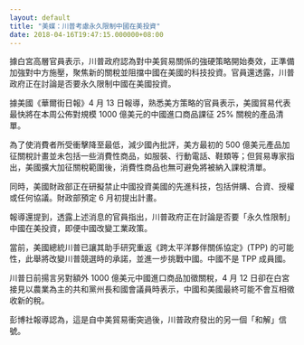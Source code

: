 ```yaml
---
layout: default
title: "美媒：川普考慮永久限制中國在美投資"
date: 2018-04-16T19:47:15.000000+08:00
---
```


據白宮高層官員表示，川普政府認為對中美貿易關係的強硬策略開始奏效，正準備加強對中方施壓，聚焦新的關稅並阻擋中國在美國的科技投資。官員還透露，川普政府正在討論是否要永久限制中國在美國投資。

據美國《華爾街日報》4 月 13 日報導，熟悉美方策略的官員表示，美國貿易代表最快將在本周公佈對規模 1000 億美元的中國進口商品課征 25% 關稅的產品清單。

為了使消費者所受衝擊降至最低，減少國內批評，美方最初的 500 億美元產品加征關稅計畫並未包括一些消費性商品，如服裝、行動電話、鞋類等；但貿易專家指出，美國擴大加征關稅範圍後，消費性商品也無可避免將被納入課稅清單。

同時，美國財政部正在研擬禁止中國投資美國的先進科技，包括併購、合資、授權或任何協議。財政部預定 6 月初提出計畫。

報導還提到，透露上述消息的官員指出，川普政府正在討論是否要「永久性限制」中國在美投資，即便中國改變工業政策。

當前，美國總統川普已讓其助手研究重返《跨太平洋夥伴關係協定》(TPP) 的可能性，此舉將改變川普競選時的承諾，並進一步挑戰中國。中國不是 TPP 成員國。

川普日前揚言另對額外 1000 億美元中國進口商品加徵關稅，4 月 12 日卻在白宮接見以農業為主的共和黨州長和國會議員時表示，中國和美國最終可能不會互相徵收新的稅。

彭博社報導認為，這是自中美貿易衝突過後，川普政府發出的另一個「和解」信號。

